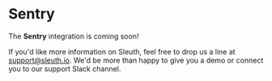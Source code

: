 # Sentry

The **Sentry** integration is coming soon!

If you'd like more information on Sleuth, feel free to drop us a line at [support@sleuth.io](mailto:%20support@sleuth.io). We'd be more than happy to give you a demo or connect you to our support Slack channel.

